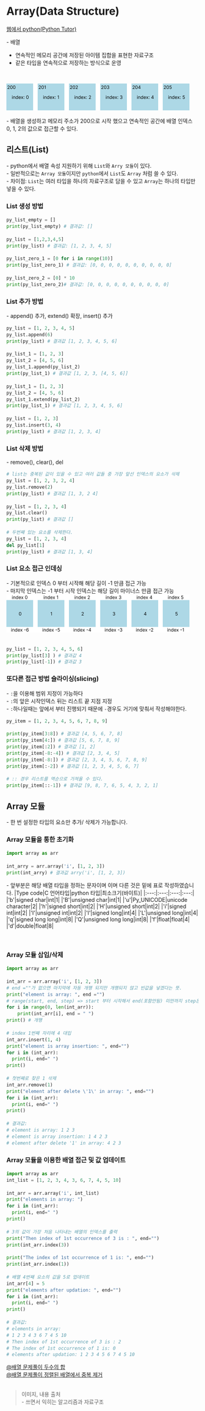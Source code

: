 # Array(Data Structure)

[웹에서 python(Python Tutor)](https://www.pythontutor.com)

\- 배열   
* 연속적인 메모리 공간에 저장된 아이템 집합을 표현한 자료구조
* 같은 타입을 연속적으로 저장하는 방식으로 운영

<br/>

![array list](./imgs/20230408-01.png)

\- 배열을 생성하고 메모리 주소가 200으로 시작 했으고 연속적인 공간에 배열 인덱스 0, 1, 2의 값으로 접근할 수 있다.

## 리스트(List)
\- python에서 배열 속성 지원하기 위해 `List`와 `Arry 모듈`이 있다.   
\- 일반적으로는 `Array 모듈`이지만 `python`에서 `List`도 `Array` 처럼 쓸 수 있다.  
\- 차이점: `List`는 여러 타입을 하나의 자료구조로 담을 수 있고 `Array`는 하나의 타입만 넣을 수 있다.   

### List 생성 방법
```python
py_list_empty = []
print(py_list_empty) # 결과값: []

py_list = [1,2,3,4,5]
print(py_list) # 결과값: [1, 2, 3, 4, 5]

py_list_zero_1 = [0 for i in range(10)]
print(py_list_zero_1) # 결과값: [0, 0, 0, 0, 0, 0, 0, 0, 0, 0]

py_list_zero_2 = [0] * 10
print(py_list_zero_2)# 결과값: [0, 0, 0, 0, 0, 0, 0, 0, 0, 0]
```

### List 추가 방법
\- append() 추가, extend() 확장, insert() 추가   
```python
py_list = [1, 2, 3, 4, 5]
py_list.append(6)
print(py_list) # 결과값 [1, 2, 3, 4, 5, 6]

py_list_1 = [1, 2, 3]
py_list_2 = [4, 5, 6]
py_list_1.append(py_list_2)
print(py_list_1) # 결과값 [1, 2, 3, [4, 5, 6]]

py_list_1 = [1, 2, 3]
py_list_2 = [4, 5, 6]
py_list_1.extend(py_list_2)
print(py_list_1) # 결과값 [1, 2, 3, 4, 5, 6]

py_list = [1, 2, 3]
py_list.insert(3, 4)
print(py_list) # 결과값 [1, 2, 3, 4]
```

### List 삭제 방법
\- remove(), clear(), del
```python
# list는 중복된 값이 있을 수 있고 여러 값들 중 가장 앞선 인덱스의 요소가 삭제
py_list = [1, 2, 3, 2, 4]
py_list.remove(2)
print(py_list) # 결과값 [1, 3, 2 4]

py_list = [1, 2, 3, 4]
py_list.clear()
print(py_list) # 결과값 []

# 두번째 있는 요소를 삭제한다.
py_list = [1, 2, 3, 4]
del py_list[1]
print(py_list) # 결과값 [1, 3, 4]
```

### List 요소 접근 인데싱
\- 기본적으로 인덱스 0 부터 시작해 해당 길이 -1 만큼 접근 가능   
\- 마지막 인덱스는 -1 부터 시작 인덱스는 해당 길이 마이너스 만큼 접근 가능   
![array image](./imgs/20230408-02.png)

```python

py_list = [1, 2, 3, 4, 5, 6]
print(py_list[3] ) # 결과값 4
print(py_list[-1]) # 결과값 3

```
### 또다른 접근 방법 슬라이싱(slicing)
\- `:`을 이용해 범위 지정이 가능하다   
\- `:`의 앞은 시작인덱스 뒤는 리스트 끝 지점 지정   
\- `:`하나일때는 앞에서 부터 진행되기 때문에 `-`경우도 거기에 맞춰서 작성해야한다.   

```python
py_item = [1, 2, 3, 4, 5, 6, 7, 8, 9]

print(py_item[3:8]) # 결과값 [4, 5, 6, 7, 8]
print(py_item[4:]) # 결과값 [5, 6, 7, 8, 9]
print(py_item[:2]) # 결과값 [1, 2]
print(py_item[-8:-4]) # 결과값 [2, 3, 4, 5]
print(py_item[-8:]) # 결과값 [2, 3, 4, 5, 6, 7, 8, 9]
print(py_item[:-2]) # 결과값 [1, 2, 3, 4, 5, 6, 7]

# :: 경우 리스트를 역순으로 가져올 수 있다.
print(py_item[::-1]) # 결과값 [9, 8, 7, 6, 5, 4, 3, 2, 1]
```

## Array 모듈
\- 한 번 설정한 타입의 요소만 추가/ 삭제가 가능합니다.

### Array 모듈을 통한 초기화
```python
import array as arr

int_arry = arr.array('i', [1, 2, 3])
print(int_arry) # 결과값 arry('i', [1, 2, 3])
```
\- 앞부분은 해당 배열 타입을 정하는 문자이며 이며 다른 것은 밑에 표로 작성하였습니다.
|Type code|C 언어타입|python 타입|최소크기(바이트)|
|:---:|:---:|:---:|:---:|
|'b'|signed char|int|1|
|'B'|unsigned char|int|1|
|'u'|Py_UNICODE|unicode<br/>character|2|
|'h'|signed short|int|2|
|'H'|unsigned short|int|2|
|'i'|signed int|int|2|
|'I'|unsigned int|int|2|
|'l'|signed long|int|4|
|'L'|unsigned long|int|4|
|'q'|signed long long|int|8|
|'Q'|unsigned long long|int|8|
|'f'|float|float|4|
|'d'|double|float|8|

<br/>

### Array 모듈 삽입/삭제

```python
import array as arr

int_arr = arr.array('i', [1, 2, 3])
# end =""가 없으면 마지막에 자동 개행 되지만 개행되지 않고 빈값을 넣겠다는 뜻.
print("element is array: ", end ="") 
# range(start, end, step) => start 부터 시작해서 end(포함안됨) 미만까지 step은 설정안하면 기본값 1
for i in range(0, len(int_arr)):
    print(int_arr[i], end = " ")
print() # 개행

# index 1번째 자리에 4 대입
int_arr.insert(1, 4)
print("element is array insertion: ", end="")
for i in (int_arr):
  print(i, end=" ")
print()

# 첫번째로 찾은 1 삭제
int_arr.remove(1)
print("element after delete \'1\' in array: ", end="")
for i in (int_arr):
  print(i, end=" ")
print()

# 결과값:
# element is array: 1 2 3 
# element is array insertion: 1 4 2 3 
# element after delete '1' in array: 4 2 3
```
### Array 모듈을 이용한 배열 접근 및 값 업데이트
```python
import array as arr
int_list = [1, 2, 3, 4, 3, 6, 7, 4, 5, 10]

int_arr = arr.array('i', int_list)
print("elements in array: ")
for i in (int_arr):
  print(i, end=" ")
print()

# 3의 값이 가장 처음 나타내는 배열의 인덱스를 출력
print("Then index of 1st occurrence of 3 is : ", end="")
print(int_arr.index(3))

print("The index of 1st occurrence of 1 is: ", end="")
print(int_arr.index(1))

# 배열 4번째 요소의 값을 5로 업데이트
int_arr[4] = 5
print("elements after updation: ", end="")
for i in (int_arr):
  print(i, end=" ")
print()

# 결과값:
# elements in array: 
# 1 2 3 4 3 6 7 4 5 10 
# Then index of 1st occurrence of 3 is : 2
# The index of 1st occurrence of 1 is: 0
# elements after updation: 1 2 3 4 5 6 7 4 5 10
```

[@배열 문제풀이 두수의 합](20230408-array-data-structure-problem-solving-01.md)   
[@배열 문제풀이 정렬된 배열에서 중복 제거](20230409-array-data-structure-problem-solving-02.md)
<br/>
<br/>

> 이미지, 내용 출처   
> \- 쓰면서 익히는 알고리즘과 자료구조
